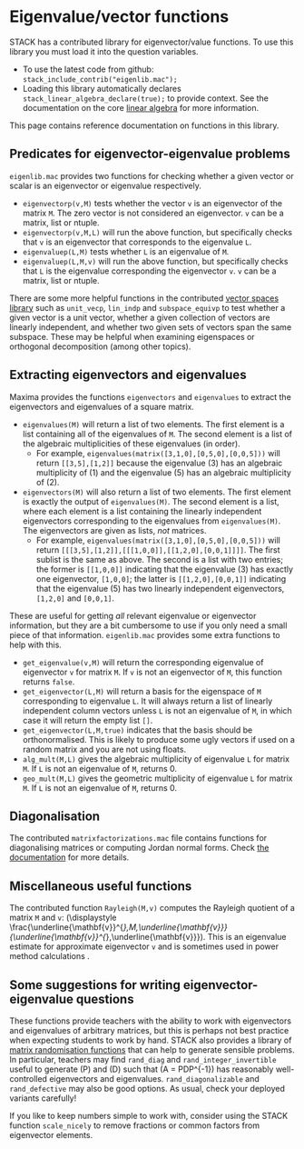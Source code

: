 # Eigenvalue/vector functions

STACK has a contributed library for eigenvector/value functions.  To use this library you must load it into the question variables.

* To use the latest code from github: `stack_include_contrib("eigenlib.mac");`
* Loading this library automatically declares `stack_linear_algebra_declare(true);` to provide context. See the documentation on the core [linear algebra](Linear_algebra_core.md) for more information. 

This page contains reference documentation on functions in this library.

## Predicates for eigenvector-eigenvalue problems

`eigenlib.mac` provides two functions for checking whether a given vector or scalar is an eigenvector or eigenvalue respectively. 

* `eigenvectorp(v,M)` tests whether the vector `v` is an eigenvector of the matrix `M`. The zero vector is not considered an eigenvector. `v` can be a matrix, list or ntuple.
* `eigenvectorp(v,M,L)` will run the above function, but specifically checks that `v` is an eigenvector that corresponds to the eigenvalue `L`.
* `eigenvaluep(L,M)` tests whether `L` is an eigenvalue of `M`.
* `eigenvaluep(L,M,v)` will run the above function, but specifically checks that `L` is the eigenvalue corresponding the eigenvector `v`. `v` can be a matrix, list or ntuple.

There are some more helpful functions in the contributed [vector spaces library](Vector_space.md) such as `unit_vecp`, `lin_indp` and `subspace_equivp` to test whether a given vector is a unit vector, whether a given collection of vectors are linearly independent, and whether two given sets of vectors span the same subspace. These may be helpful when examining eigenspaces or orthogonal decomposition (among other topics). 

## Extracting eigenvectors and eigenvalues

Maxima provides the functions `eigenvectors` and `eigenvalues` to extract the eigenvectors and eigenvalues of a square matrix. 

* `eigenvalues(M)` will return a list of two elements. The first element is a list containing all of the eigenvalues of `M`. The second element is a list of the algebraic multiplicities of these eigenvalues (in order).
  * For example, `eigenvalues(matrix([3,1,0],[0,5,0],[0,0,5]))` will return `[[3,5],[1,2]]` because the eigenvalue \(3\) has an algebraic multiplicity of \(1\) and the eigenvalue \(5\) has an algebraic multiplicity of \(2\).
* `eigenvectors(M)` will also return a list of two elements. The first element is exactly the output of `eigenvalues(M)`. The second element is a list, where each element is a list containing the linearly independent eigenvectors corresponding to the eigenvalues from `eigenvalues(M)`. The eigenvectors are given as lists, _not_ matrices.
  * For example, `eigenvalues(matrix([3,1,0],[0,5,0],[0,0,5]))` will return `[[[3,5],[1,2]],[[[1,0,0]],[[1,2,0],[0,0,1]]]]`. The first sublist is the same as above. The second is a list with two entries; the former is `[[1,0,0]]` indicating that the eigenvalue \(3\) has exactly one eigenvector, `[1,0,0]`; the latter is `[[1,2,0],[0,0,1]]` indicating that the eigenvalue \(5\) has two linearly independent eigenvectors, `[1,2,0]` and `[0,0,1]`.
 
These are useful for getting _all_ relevant eigenvalue or eigenvector information, but they are a bit cumbersome to use if you only need a small piece of that information. `eigenlib.mac` provides some extra functions to help with this. 

* `get_eigenvalue(v,M)` will return the corresponding eigenvalue of eigenvector `v` for matrix `M`. If `v` is not an eigenvector of `M`, this function returns `false`.
* `get_eigenvector(L,M)` will return a basis for the eigenspace of `M` corresponding to eigenvalue `L`. It will always return a list of linearly independent column vectors unless `L` is not an eigenvalue of `M`, in which case it will return the empty list `[]`.
* `get_eigenvector(L,M,true)` indicates that the basis should be orthonormalised. This is likely to produce some ugly vectors if used on a random matrix and you are not using floats.
* `alg_mult(M,L)` gives the algebraic multiplicity of eigenvalue `L` for matrix `M`. If `L` is not an eigenvalue of `M`, returns 0.
* `geo_mult(M,L)` gives the geometric multiplicity of eigenvalue `L` for matrix `M`. If `L` is not an eigenvalue of `M`, returns 0.

## Diagonalisation

The contributed `matrixfactorizations.mac` file contains functions for diagonalising matrices or computing Jordan normal forms. Check [the documentation](Matrix_factorisation.md) for more details. 
 
## Miscellaneous useful functions

The contributed function `Rayleigh(M,v)` computes the Rayleigh quotient of a matrix `M` and `v`: \(\displaystyle \frac{\underline{\mathbf{v}}^{*}\,M\,\underline{\mathbf{v}}}{\underline{\mathbf{v}}^{*}\,\underline{\mathbf{v}}}\). This is an eigenvalue estimate for approximate eigenvector `v` and is sometimes used in power method calculations .
 
## Some suggestions for writing eigenvector-eigenvalue questions

These functions provide teachers with the ability to work with eigenvectors and eigenvalues of arbitrary matrices, but this is perhaps not best practice when expecting students to work by hand. STACK also provides a library of [matrix randomisation functions](Random_Matrices.md) that can help to generate sensible problems. In particular, teachers may find `rand_diag` and `rand_integer_invertible` useful to generate \(P\) and \(D\) such that \(A = PDP^{-1}\) has reasonably well-controlled eigenvectors and eigenvalues. `rand_diagonalizable` and `rand_defective` may also be good options. As usual, check your deployed variants carefully! 

If you like to keep numbers simple to work with, consider using the STACK function `scale_nicely` to remove fractions or common factors from eigenvector elements. 
